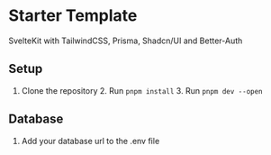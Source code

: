 # Starter Template

SvelteKit with TailwindCSS, Prisma, Shadcn/UI and Better-Auth

## Setup

1. Clone the repository 2. Run `pnpm install` 3. Run `pnpm dev --open`

## Database

1. Add your database url to the .env file

